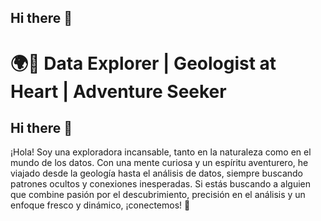 ## **Hi there** 👋
# 🌍🚀 **Data Explorer | Geologist at Heart | Adventure Seeker**
## Hi there 👋
¡Hola! Soy una exploradora incansable, tanto en la naturaleza como en el mundo de los datos. Con una mente curiosa y un espíritu aventurero, he viajado desde la geología hasta el análisis de datos, siempre buscando patrones ocultos y conexiones inesperadas. Si estás buscando a alguien que combine pasión por el descubrimiento, precisión en el análisis y un enfoque fresco y dinámico, ¡conectemos! 🌟


